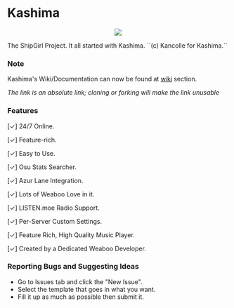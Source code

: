 
# Kashima
<p align="center">
  <img src="https://vignette.wikia.nocookie.net/kancolle/images/a/a2/Kashima_Shopping_Full.png/revision/latest?cb=20170929103638">
</p>
The ShipGirl Project. It all started with Kashima.
``(c) Kancolle for Kashima.``

### Note
Kashima's Wiki/Documentation can now be found at [wiki](https://github.com/Deivu/Kashima/wiki) section. 

*The link is an absolute link; cloning or forking will make the link unusable*

### Features
<p>[✓] 24/7 Online.
<p>[✓] Feature-rich.
<p>[✓] Easy to Use.
<p>[✓] Osu Stats Searcher.
<p>[✓] Azur Lane Integration.
<p>[✓] Lots of Weaboo Love in it.
<p>[✓] LISTEN.moe Radio Support.
<p>[✓] Per-Server Custom Settings.
<p>[✓] Feature Rich, High Quality Music Player.
<p>[✓] Created by a Dedicated Weaboo Developer.

### Reporting Bugs and Suggesting Ideas
* Go to Issues tab and click the "New Issue".
* Select the template that goes in what you want.
* Fill it up as much as possible then submit it.
